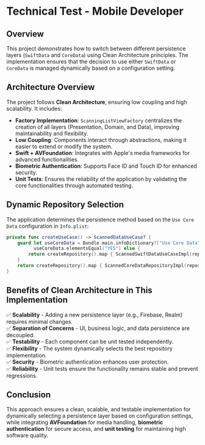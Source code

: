 # Technical Test - Mobile Developer

## Overview
This project demonstrates how to switch between different persistence layers (`SwiftData` and `CoreData`) using Clean Architecture principles. The implementation ensures that the decision to use either `SwiftData` or `CoreData` is managed dynamically based on a configuration setting.

## Architecture Overview
The project follows **Clean Architecture**, ensuring low coupling and high scalability. It includes:

- **Factory Implementation**: `ScanningListViewFactory` centralizes the creation of all layers (Presentation, Domain, and Data), improving maintainability and flexibility.
- **Low Coupling**: Components interact through abstractions, making it easier to extend or modify the system.
- **Swift + AVFoundation**: Integrates with Apple's media frameworks for advanced functionalities.
- **Biometric Authentication**: Supports Face ID and Touch ID for enhanced security.
- **Unit Tests**: Ensures the reliability of the application by validating the core functionalities through automated testing.

## Dynamic Repository Selection
The application determines the persistence method based on the `Use Core Data` configuration in `Info.plist`:

```swift
private func createUseCase() -> ScannedDataUseCase? {
    guard let useCoreData = Bundle.main.infoDictionary?["Use Core Data"] as? String,
          useCoreData.elementsEqual("YES") else {
        return createRepository().map { ScannedSwiftDataUseCaseImpl(repository: $0) }
    }
    return createRepository().map { ScannedCoreDataRepositoryImpl(repository: $0) }
}
```

## Benefits of Clean Architecture in This Implementation
✅ **Scalability** - Adding a new persistence layer (e.g., Firebase, Realm) requires minimal changes.  
✅ **Separation of Concerns** - UI, business logic, and data persistence are decoupled.  
✅ **Testability** - Each component can be unit tested independently.  
✅ **Flexibility** - The system dynamically selects the best repository implementation.  
✅ **Security** - Biometric authentication enhances user protection.  
✅ **Reliability** - Unit tests ensure the functionality remains stable and prevent regressions.  

## Conclusion
This approach ensures a clean, scalable, and testable implementation for dynamically selecting a persistence layer based on configuration settings, while integrating **AVFoundation** for media handling, **biometric authentication** for secure access, and **unit testing** for maintaining high software quality.

